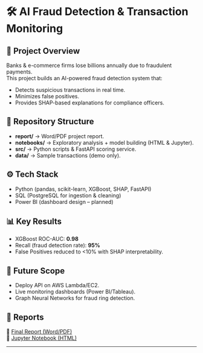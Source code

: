 # 🛠 AI Fraud Detection & Transaction Monitoring  

## 📌 Project Overview  
Banks & e-commerce firms lose billions annually due to fraudulent payments.  
This project builds an AI-powered fraud detection system that:  
- Detects suspicious transactions in real time.  
- Minimizes false positives.  
- Provides SHAP-based explanations for compliance officers.  

## 📂 Repository Structure  
- **report/** → Word/PDF project report.  
- **notebooks/** → Exploratory analysis + model building (HTML & Jupyter).  
- **src/** → Python scripts & FastAPI scoring service.  
- **data/** → Sample transactions (demo only).  

## ⚙️ Tech Stack  
- Python (pandas, scikit-learn, XGBoost, SHAP, FastAPI)  
- SQL (PostgreSQL for ingestion & cleaning)  
- Power BI (dashboard design – planned)  

## 📊 Key Results  
- XGBoost ROC-AUC: **0.98**  
- Recall (fraud detection rate): **95%**  
- False Positives reduced to <10% with SHAP interpretability.  

## 🔮 Future Scope  
- Deploy API on AWS Lambda/EC2.  
- Live monitoring dashboards (Power BI/Tableau).  
- Graph Neural Networks for fraud ring detection.  

## 📑 Reports  
📄 [Final Report (Word/PDF)](./report/AI_Fraud_Detection_Final_Report.pdf)  
📓 [Jupyter Notebook (HTML)](./notebooks/Fraud_detect_(1).html)  

---
